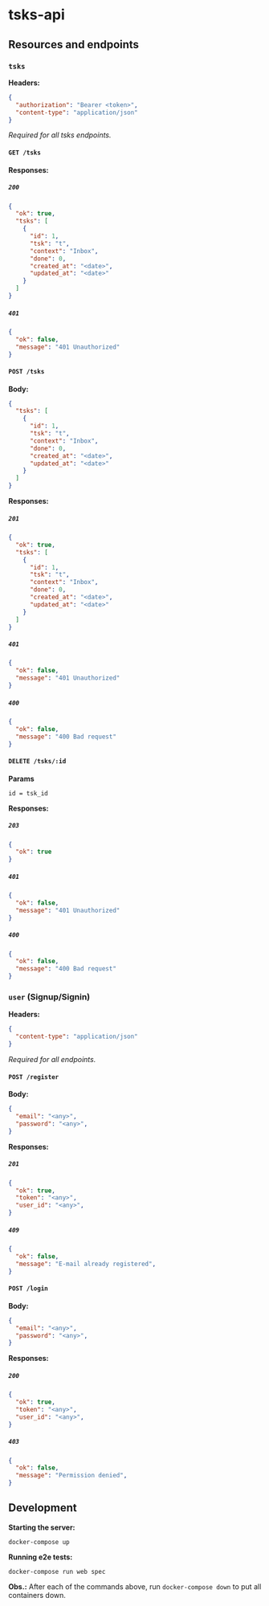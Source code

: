 # tsks-api

## Resources and endpoints

### `tsks`

**Headers:**

```json
{
  "authorization": "Bearer <token>",
  "content-type": "application/json"
}

```

_Required for all tsks endpoints._

#### `GET /tsks`

**Responses:**

##### `200`

```json
{
  "ok": true,
  "tsks": [
    {
      "id": 1,
      "tsk": "t",
      "context": "Inbox",
      "done": 0,
      "created_at": "<date>",
      "updated_at": "<date>"
    }
  ]
}
```

##### `401`

```json
{
  "ok": false,
  "message": "401 Unauthorized"
}
```

#### `POST /tsks`

**Body:**

```json
{
  "tsks": [
    {
      "id": 1,
      "tsk": "t",
      "context": "Inbox",
      "done": 0,
      "created_at": "<date>",
      "updated_at": "<date>"
    }
  ]
}
```

**Responses:**

##### `201`

```json
{
  "ok": true,
  "tsks": [
    {
      "id": 1,
      "tsk": "t",
      "context": "Inbox",
      "done": 0,
      "created_at": "<date>",
      "updated_at": "<date>"
    }
  ]
}
```

##### `401`

```json
{
  "ok": false,
  "message": "401 Unauthorized"
}
```

##### `400`

```json
{
  "ok": false,
  "message": "400 Bad request"
}
```

#### `DELETE /tsks/:id`

**Params**

```
id = tsk_id
```

**Responses:**

##### `203`

```json
{
  "ok": true
}
```

##### `401`

```json
{
  "ok": false,
  "message": "401 Unauthorized"
}
```

##### `400`

```json
{
  "ok": false,
  "message": "400 Bad request"
}
```

### `user` (Signup/Signin)

**Headers:**

```json
{
  "content-type": "application/json"
}
```

_Required for all endpoints._

#### `POST /register`

**Body:**

```json
{
  "email": "<any>",
  "password": "<any>",
}
```

**Responses:**

##### `201`

```json
{
  "ok": true,
  "token": "<any>",
  "user_id": "<any>",
}
```

##### `409`

```json
{
  "ok": false,
  "message": "E-mail already registered",
}
```

#### `POST /login`

**Body:**

```json
{
  "email": "<any>",
  "password": "<any>",
}
```

**Responses:**

##### `200`

```json
{
  "ok": true,
  "token": "<any>",
  "user_id": "<any>",
}
```

##### `403`

```json
{
  "ok": false,
  "message": "Permission denied",
}
```

## Development

**Starting the server:**

```
docker-compose up
```

**Running e2e tests:**

```
docker-compose run web spec
```

**Obs.:** After each of the commands above, run `docker-compose down` to put all containers down.
